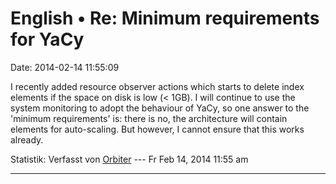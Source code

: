 English • Re: Minimum requirements for YaCy
===========================================

Date: 2014-02-14 11:55:09

I recently added resource observer actions which starts to delete index
elements if the space on disk is low (\< 1GB). I will continue to use
the system monitoring to adopt the behaviour of YaCy, so one answer to
the \'minimum requirements\' is: there is no, the architecture will
contain elements for auto-scaling. But however, I cannot ensure that
this works already.

Statistik: Verfasst von
[Orbiter](http://forum.yacy-websuche.de/memberlist.php?mode=viewprofile&u=2)
--- Fr Feb 14, 2014 11:55 am

------------------------------------------------------------------------
